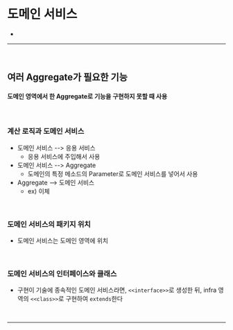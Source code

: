 # 도메인 서비스
> 
* 

<hr>
<br>

## 여러 Aggregate가 필요한 기능
#### 도메인 영역에서 한 Aggregate로 기능을 구현하지 못할 때 사용

<br>

### 계산 로직과 도메인 서비스
* 도메인 서비스 --> 응용 서비스
  * 응용 서비스에 주입해서 사용
* 도메인 서비스 --> Aggregate
  * 도메인의 특정 메소드의 Parameter로 도메인 서비스를 넣어서 사용
* Aggregate --> 도메인 서비스
  * ex) 이체

<br>

### 도메인 서비스의 패키지 위치
* 도메인 서비스는 도메인 영역에 위치

<br>

### 도메인 서비스의 인터페이스와 클래스 
* 구현이 기술에 종속적인 도메인 서비스라면, `<<interface>>`로 생성한 뒤, infra 영역의 `<<class>>`로 구현하여 `extends`한다

<br>
<hr>
<br>
